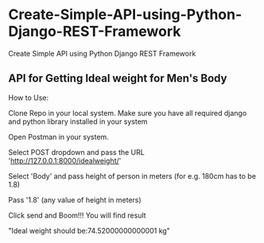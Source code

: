 # Create-Simple-API-using-Python-Django-REST-Framework
Create Simple API using Python Django REST Framework

## API for Getting Ideal weight for Men's Body
How to Use:

Clone Repo in your local system. Make sure you have all required django and python library installed in your system

Open Postman in your system.

Select POST dropdown and pass the URL 'http://127.0.0.1:8000/idealweight/'

Select 'Body' and pass height of person in meters (for e.g. 180cm has to be 1.8)

Pass '1.8' (any value of height in meters)

Click send and Boom!!! You will find result

"Ideal weight should be:74.52000000000001 kg"
